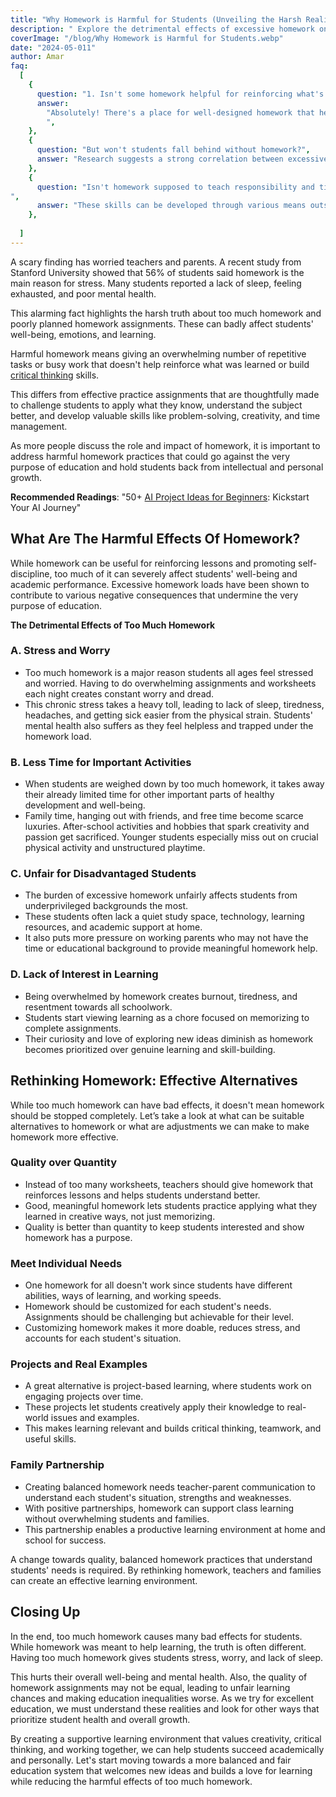 ```yaml
---
title: "Why Homework is Harmful for Students (Unveiling the Harsh Reality)"
description: " Explore the detrimental effects of excessive homework on students' well-being, mental health, and overall academic performance. Discover why a balanced approach is crucial."
coverImage: "/blog/Why Homework is Harmful for Students.webp"
date: "2024-05-011"
author: Amar
faq:
  [
    {
      question: "1. Isn't some homework helpful for reinforcing what's learned in class?",
      answer:
        "Absolutely! There's a place for well-designed homework that helps students solidify concepts. The key is finding the right balance between practice and overload.
        ",
    },
    {
      question: "But won't students fall behind without homework?",
      answer: "Research suggests a strong correlation between excessive homework and lower test scores. Effective in-class learning and engaging activities are crucial for academic success.",
    },
    {
      question: "Isn't homework supposed to teach responsibility and time management?
",
      answer: "These skills can be developed through various means outside of overwhelming homework loads. Consider involving your child in chores and extracurricular activities that promote responsibility and time management.",
    },
    
  ]
---
```

A scary finding has worried teachers and parents. A recent study from Stanford University showed that 56% of students said homework is the main reason for stress. Many students reported a lack of sleep, feeling exhausted, and poor mental health. 

This alarming fact highlights the harsh truth about too much homework and poorly planned homework assignments. These can badly affect students' well-being, emotions, and learning.

Harmful homework means giving an overwhelming number of repetitive tasks or busy work that doesn't help reinforce what was learned or build [critical thinking](https://www.monash.edu/student-academic-success/enhance-your-thinking/critical-thinking/what-is-critical-thinking#:~:text=Critical%20thinking%20is%20a%20kind,able%20to%20judge%20or%20discern%E2%80%9D. "critical thinking {'rel=nofollow'}") skills. 

This differs from effective practice assignments that are thoughtfully made to challenge students to apply what they know, understand the subject better, and develop valuable skills like problem-solving, creativity, and time management. 

As more people discuss the role and impact of homework, it is important to address harmful homework practices that could go against the very purpose of education and hold students back from intellectual and personal growth. 

**Recommended Readings**: "50+ [AI Project Ideas for Beginners](https://matlabassignmenthelp.com/blog/ai-project-ideas-for-beginners "AI Project Ideas for Beginners"): Kickstart Your AI Journey"

## What Are The Harmful Effects Of Homework? 
While homework can be useful for reinforcing lessons and promoting self-discipline, too much of it can severely affect students' well-being and academic performance. Excessive homework loads have been shown to contribute to various negative consequences that undermine the very purpose of education.

**The Detrimental Effects of Too Much Homework**

### A. Stress and Worry
- Too much homework is a major reason students all ages feel stressed and worried. Having to do overwhelming assignments and worksheets each night creates constant worry and dread.
- This chronic stress takes a heavy toll, leading to lack of sleep, tiredness, headaches, and getting sick easier from the physical strain. Students' mental health also suffers as they feel helpless and trapped under the homework load.

### B. Less Time for Important Activities
- When students are weighed down by too much homework, it takes away their already limited time for other important parts of healthy development and well-being.
- Family time, hanging out with friends, and free time become scarce luxuries. After-school activities and hobbies that spark creativity and passion get sacrificed. Younger students especially miss out on crucial physical activity and unstructured playtime.

### C. Unfair for Disadvantaged Students
- The burden of excessive homework unfairly affects students from underprivileged backgrounds the most.
- These students often lack a quiet study space, technology, learning resources, and academic support at home.
- It also puts more pressure on working parents who may not have the time or educational background to provide meaningful homework help.

### D. Lack of Interest in Learning
- Being overwhelmed by homework creates burnout, tiredness, and resentment towards all schoolwork.
- Students start viewing learning as a chore focused on memorizing to complete assignments.
- Their curiosity and love of exploring new ideas diminish as homework becomes prioritized over genuine learning and skill-building.

## Rethinking Homework: Effective Alternatives
While too much homework can have bad effects, it doesn't mean homework should be stopped completely. Let’s take a look at what can be suitable alternatives to homework or what are adjustments we can make to make homework more effective.

### Quality over Quantity
- Instead of too many worksheets, teachers should give homework that reinforces lessons and helps students understand better.
- Good, meaningful homework lets students practice applying what they learned in creative ways, not just memorizing.
- Quality is better than quantity to keep students interested and show homework has a purpose.

### Meet Individual Needs
- One homework for all doesn't work since students have different abilities, ways of learning, and working speeds.
- Homework should be customized for each student's needs. Assignments should be challenging but achievable for their level.
- Customizing homework makes it more doable, reduces stress, and accounts for each student's situation.

### Projects and Real Examples
- A great alternative is project-based learning, where students work on engaging projects over time.
- These projects let students creatively apply their knowledge to real-world issues and examples.
- This makes learning relevant and builds critical thinking, teamwork, and useful skills.

### Family Partnership
- Creating balanced homework needs teacher-parent communication to understand each student's situation, strengths and weaknesses.
- With positive partnerships, homework can support class learning without overwhelming students and families.
- This partnership enables a productive learning environment at home and school for success.

A change towards quality, balanced homework practices that understand students' needs is required. By rethinking homework, teachers and families can create an effective learning environment.
## Closing Up
In the end, too much homework causes many bad effects for students. While homework was meant to help learning, the truth is often different. Having too much homework gives students stress, worry, and lack of sleep. 

This hurts their overall well-being and mental health. Also, the quality of homework assignments may not be equal, leading to unfair learning chances and making education inequalities worse. As we try for excellent education, we must understand these realities and look for other ways that prioritize student health and overall growth. 

By creating a supportive learning environment that values creativity, critical thinking, and working together, we can help students succeed academically and personally. Let's start moving towards a more balanced and fair education system that welcomes new ideas and builds a love for learning while reducing the harmful effects of too much homework.
